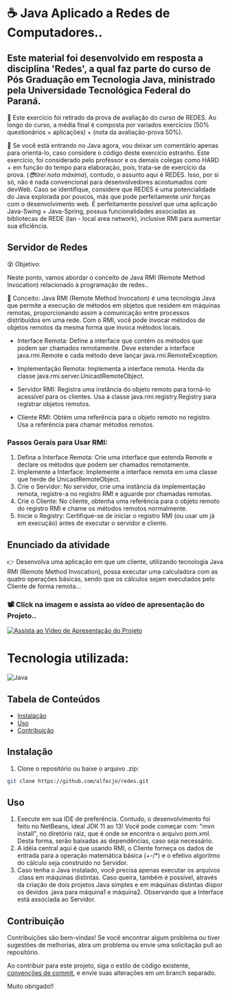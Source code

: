 # ☕ Java Aplicado a Redes de Computadores..

## Este material foi desenvolvido em resposta a disciplina 'Redes', a qual faz parte do curso de Pós Graduação em Tecnologia Java, ministrado pela Universidade Tecnológica Federal do Paraná.
🎉 Este exercício foi retirado da prova de avaliação do curso de REDES. Ao longo do curso, a média final é composta por variados exercícios (50% questionários + aplicações) + (nota da avaliação-prova 50%).

🥋 Se você está entrando no Java agora, vou deixar um comentário apenas para orientá-lo, caso considere o código deste exercício estranho. Este exercício, foi considerado pelo professor e os demais colegas como HARD + em função do tempo para elaboração, pois, trata-se de exercício da prova. (_😎tirei nota máxima_), contudo, o assunto aqui é REDES. Isso, por si só, não é nada convencional para desenvolvedores acostumados com devWeb. Caso se identifique, considere que REDES é uma potencialidade do Java explorada por poucos, más que pode perfeitamente unir forças com o desenvolvimento web. É perfeitamente possível que uma aplicação Java-Swing + Java-Spring, possua funcionalidades associadas as bibliotecas de REDE (lan - local area network), inclusive RMI para aumentar sua eficiência.

## Servidor de Redes

😵 Objetivo:

Neste ponto, vamos abordar o conceito de Java RMI (Remote Method Invocation) relacionado à programação de redes..

🧭 Conceito:
Java RMI (Remote Method Invocation) é uma tecnologia Java que permite a execução de métodos em objetos que residem em máquinas remotas, proporcionando assim a comunicação entre processos distribuídos em uma rede. Com o RMI, você pode invocar métodos de objetos remotos da mesma forma que invoca métodos locais.

- Interface Remota:
Define a interface que contém os métodos que podem ser chamados remotamente.
Deve estender a interface java.rmi.Remote e cada método deve lançar java.rmi.RemoteException.

- Implementação Remota:
Implementa a interface remota.
Herda da classe java.rmi.server.UnicastRemoteObject.

- Servidor RMI:
Registra uma instância do objeto remoto para torná-lo acessível para os clientes.
Usa a classe java.rmi.registry.Registry para registrar objetos remotos.

- Cliente RMI:
Obtém uma referência para o objeto remoto no registro.
Usa a referência para chamar métodos remotos.

### Passos Gerais para Usar RMI:
1. Defina a Interface Remota: Crie uma interface que estenda Remote e declare os métodos que podem ser chamados remotamente.
2. Implemente a Interface: Implemente a interface remota em uma classe que herde de UnicastRemoteObject.
3. Crie o Servidor: No servidor, crie uma instância da implementação remota, registre-a no registro RMI e aguarde por chamadas remotas.
4. Crie o Cliente: No cliente, obtenha uma referência para o objeto remoto do registro RMI e chame os métodos remotos normalmente.
5. Inicie o Registry: Certifique-se de iniciar o registro RMI (ou usar um já em execução) antes de executar o servidor e cliente.

## Enunciado da atividade
👉 Desenvolva uma aplicação em que um cliente, utilizando tecnologia Java RMI (Remote Method Invocation), possa executar uma calculadora com as quatro operações básicas, sendo que os cálculos sejam executados pelo Cliente de forma remota...

### 📽️ Click na imagem e assista ao vídeo de apresentação do Projeto..     

[![Assista ao Vídeo de Apresentação do Projeto](https://img.youtube.com/vi/nl5RILbI7jw/maxresdefault.jpg)](https://www.youtube.com/watch?v=nl5RILbI7jw)

# Tecnologia utilizada:

![Java](https://img.shields.io/badge/java-%23ED8B00.svg?style=for-the-badge&logo=openjdk&logoColor=white)

## Tabela de Conteúdos

- [Instalação](#Instalação)
- [Uso](#Uso)
- [Contribuição](#Contribuição)

## Instalação

1. Clone o repositório ou baixe o arquivo .zip:

```bash
git clone https://github.com/alfecjo/redes.git
```
## Uso

1. Execute em sua IDE de preferência. Contudo, o desenvolvimento foi feito no NetBeans, ideal JDK 11 ao 13! Você pode começar com: "mvn install", no diretório raiz, que é onde se    encontra o arquivo pom.xml. Desta forma, serão baixadas as dependências, caso seja necessário.
2. A idéia central aqui é que usando RMI, o Cliente forneça os dados de entrada para a operação matemática básica (+-/*) e o efetivo algoritmo do cálculo seja construído no Servidor.
3. Caso tenha o Java instalado, você precisa apenas executar os arquivos .class em máquinas distintas. Caso queira, também é possível, através da criação de dois projetos Java simples e em máquinas distintas dispor os devidos .java para máquina1 e máquina2. Observando que a Interface está associada ao Servidor.

## Contribuição

Contribuições são bem-vindas! Se você encontrar algum problema ou tiver sugestões de melhorias, abra um problema ou envie uma solicitação pull ao repositório.

Ao contribuir para este projeto, siga o estilo de código existente, [convenções de commit](https://www.conventionalcommits.org/en/v1.0.0/), e envie suas alterações em um branch separado.

Muito obrigado!!





